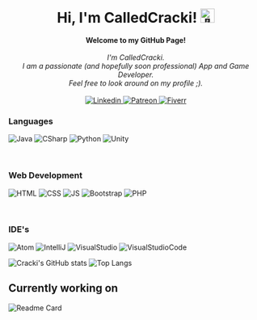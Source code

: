 <h1 align="center">Hi, I'm CalledCracki! <img src="https://em-content.zobj.net/source/animated-noto-color-emoji/356/waving-hand_light-skin-tone_1f44b-1f3fb_1f3fb.gif" width="28px" alt="👋"></h1>
<p align="center">
    <b>Welcome to my GitHub Page!</b><br><br>
    <i>
        I'm CalledCracki.<br>
        I am a passionate (and hopefully soon professional) App and Game Developer.<br>
        Feel free to look around on my profile ;).<br>
    </i><br>
    <a href="">
        <img src="https://img.shields.io/badge/LinkedIn-black?style=for-the-badge&logo=linkedin&logoColor=white" alt="Linkedin">
    </a>
    <a href="">
        <img src="https://img.shields.io/badge/Patreon-black?style=for-the-badge&logo=patreon&logoColor=white" alt="Patreon">
    </a>
    <a href="">
        <img src="https://img.shields.io/badge/fiverr-black?style=for-the-badge&logo=fiverr&logoColor=white" alt="Fiverr">
    </a>
</p>

### Languages
![Java](https://img.shields.io/badge/java-black?style=for-the-badge&logo=oracle)
![CSharp](https://img.shields.io/badge/csharp-black?style=for-the-badge&logo=csharp)
![Python](https://img.shields.io/badge/python-black?style=for-the-badge&logo=python)
![Unity](https://img.shields.io/badge/Unity-black?style=for-the-badge&logo=unity&logoColor=white)

<br>

### Web Development
![HTML](https://img.shields.io/badge/HTML5-black?style=for-the-badge&logo=html5&logoColor=orange)
![CSS](https://img.shields.io/badge/CSS-black?&style=for-the-badge&logo=css3&logoColor=blue)
![JS](https://img.shields.io/badge/JavaScript-black?style=for-the-badge&logo=javascript&logoColor=yellow)
![Bootstrap](https://img.shields.io/badge/Bootstrap-black?style=for-the-badge&logo=bootstrap&logoColor=purple)
![PHP](https://img.shields.io/badge/PHP-black?style=for-the-badge&logo=php&logoColor=blue)

<br>

### IDE's

![Atom](https://img.shields.io/badge/Atom-black?style=for-the-badge&logo=Atom&logoColor=white)
![IntelliJ](https://img.shields.io/badge/IntelliJ_IDEA-000000.svg?style=for-the-badge&logo=intellij-idea&logoColor=white)
![VisualStudio](https://img.shields.io/badge/Visual_Studio-black?style=for-the-badge&logo=visual%20studio&logoColor=purple)
![VisualStudioCode](https://img.shields.io/badge/Visual_Studio_Code-black?style=for-the-badge&logo=visual%20studio%20code&logoColor=blue)

![Cracki's GitHub stats](https://github-readme-stats.vercel.app/api?username=CalledCracki&show_icons=true&theme=dark) ![Top Langs](https://github-readme-stats.vercel.app/api/top-langs/?username=CalledCracki&theme=dark)

<h2>Currently working on</h2>

![Readme Card](https://github-readme-stats.vercel.app/api/pin/?username=CalledCracki&repo=Aimazing&theme=dark)





